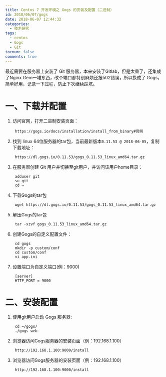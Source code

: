 ```yaml
---
title: Centos 7 开发环境之 Gogs 的安装及配置（二进制）
id: 2018/06/07/gogs
date: 2018-06-07 12:44:32
categories:
  - 技术研究
tags:
  - centos
  - Gogs
  - Git
tocnum: false
comments: true
---
```


最近需要在服务器上安装了 Git 服务器，本来安装了Gitlab，但是太重了，还集成了Nginx Gem一堆东西，改个端口都特别麻烦还报502错误，所以换成了 Gogs，简单好用，记录一下过程，防止下次继续踩坑。
<!-- more -->
一、下载并配置
===============

1. 访问官网，打开二进制安装页面：
    
        https://gogs.io/docs/installation/install_from_binary#官网
        

2. 找到 linux 64位服务器的tar包，当前最新版本`0.11.53 @ 2018-06-05`，复制下载地址：
    
        https://dl.gogs.io/0.11.53/gogs_0.11.53_linux_amd64.tar.gz

3. 在服务器创建 Git 用户并切换至git用户，并访问该用户home目录：
    
        adduser git
        su git
        cd ~

4. 下载Gogs的tar包

        wget https://dl.gogs.io/0.11.53/gogs_0.11.53_linux_amd64.tar.gz

5. 解压Gogs的tar包

        tar -xzvf gogs_0.11.53_linux_amd64.tar.gz

6. 创建Gogs的自定义配置文件：

        cd gogs
        mkdir -p custom/conf
        cd custom/conf
        vi app.ini

7. 设置端口为自定义端口(例：9000)

        [server]
        HTTP_PORT = 9000

二、安装配置
==========

1. 使用git用户启动 Gogs 服务器:
    
        cd ~/gogs/
        ./gogs web

2. 浏览器访问Gogs服务器的安装页面（例：192.168.1.100）
    
        http://192.168.1.100:9000/install

3. 浏览器访问Gogs服务器的安装页面（例：192.168.1.100）
    
        http://192.168.1.100:9000/install
